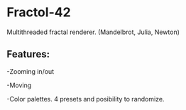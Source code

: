 # Fractol-42
Multithreaded fractal renderer. (Mandelbrot, Julia, Newton)

## Features:

-Zooming in/out

-Moving

-Color palettes. 4 presets and posibility to randomize.
